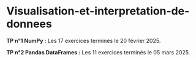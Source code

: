 # Visualisation-et-interpretation-de-donnees


**TP n°1 NumPy :** Les 17 exercices terminés le 20 février 2025. 

**TP n°2 Pandas DataFrames :** Les 11 exercices terminés le 05 mars 2025.
